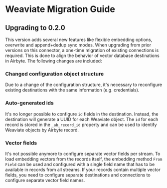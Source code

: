 # Weaviate Migration Guide

## Upgrading to 0.2.0

This version adds several new features like flexible embedding options, overwrite and append+dedup sync modes. When upgrading from prior versions on this connector, a one-time migration of existing connections is required. This is done to align the behavior of vector database destinations in Airbyte. The following changes are included:

### Changed configuration object structure

Due to a change of the configuration structure, it's necessary to reconfigure existing destinations with the same information (e.g. credentials).

### Auto-generated ids

It's no longer possible to configure `id` fields in the destination. Instead, the destination will generate a UUID for each Weaviate object. The `id` for each record is stored in the `_ab_record_id` property and can be used to identify Weaviate objects by Airbyte record.

### Vector fields

It's not possible anymore to configure separate vector fields per stream. To load embedding vectors from the records itself, the embedding method `From Field` can be used and configured with a single field name that has to be available in records from all streams. If your records contain multiple vector fields, you need to configure separate destinations and connections to configure separate vector field names.

